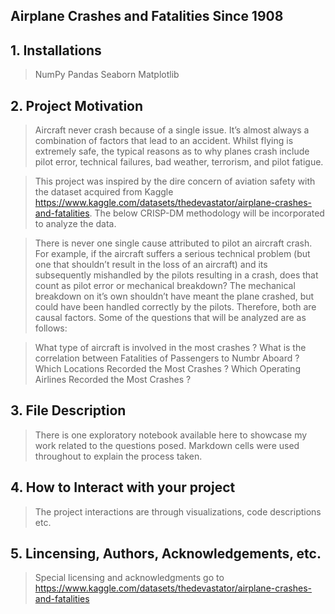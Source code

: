 ## Airplane Crashes and Fatalities Since 1908

## 1. Installations


>NumPy
>Pandas
>Seaborn
>Matplotlib


## 2. Project Motivation


>Aircraft never crash because of a single issue. It’s almost always a combination of factors that lead to an accident. Whilst flying is extremely safe, the typical reasons as to why planes crash include pilot error, technical failures, bad weather, terrorism, and pilot fatigue.

> This project was inspired by the dire concern of aviation safety with the dataset acquired from Kaggle https://www.kaggle.com/datasets/thedevastator/airplane-crashes-and-fatalities. The below CRISP-DM methodology will be incorporated to analyze the data.

> There is never one single cause attributed to pilot an aircraft crash. For example, if the aircraft suffers a serious technical problem (but one that shouldn’t result in the loss of an aircraft) and its subsequently mishandled by the pilots resulting in a crash, does that count as pilot error or mechanical breakdown? The mechanical breakdown on it’s own shouldn’t have meant the plane crashed, but could have been handled correctly by the pilots. Therefore, both are causal factors. Some of the questions that will be analyzed are as follows:

> What type of aircraft is involved in the most crashes ?
> What is the correlation between Fatalities of Passengers to Numbr Aboard ?
> Which Locations Recorded the Most Crashes ?
> Which Operating Airlines Recorded the Most Crashes ?


## 3. File Description

> There is one exploratory notebook available here to showcase my work related to the questions posed. Markdown cells were used throughout to explain the process taken.


## 4. How to Interact with your project

> The project interactions are through visualizations, code descriptions etc.

## 5. Lincensing, Authors, Acknowledgements, etc.

> Special licensing and acknowledgments go to https://www.kaggle.com/datasets/thedevastator/airplane-crashes-and-fatalities
